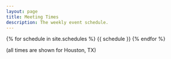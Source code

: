 ```yaml
---
layout: page
title: Meeting Times
description: The weekly event schedule.
---
```


{% for schedule in site.schedules %}
{{ schedule }}
{% endfor %}

(all times are shown for Houston, TX)
